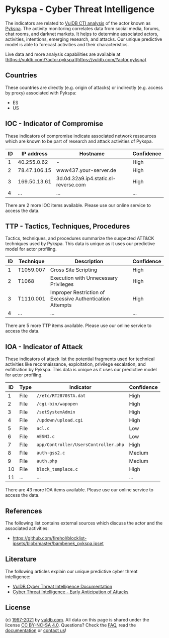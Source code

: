 # Pykspa - Cyber Threat Intelligence

The indicators are related to [VulDB CTI analysis](https://vuldb.com/?doc.cti) of the actor known as [Pykspa](https://vuldb.com/?actor.pykspa). The activity monitoring correlates data from social media, forums, chat rooms, and darknet markets. It helps to determine associated actors, activities, intentions, emerging research, and attacks. Our unique predictive model is able to forecast activities and their characteristics.

Live data and more analysis capabilities are available at [https://vuldb.com/?actor.pykspa](https://vuldb.com/?actor.pykspa)

## Countries

These countries are directly (e.g. origin of attacks) or indirectly (e.g. access by proxy) associated with Pykspa:

* ES
* US

## IOC - Indicator of Compromise

These indicators of compromise indicate associated network ressources which are known to be part of research and attack activities of Pykspa.

ID | IP address | Hostname | Confidence
-- | ---------- | -------- | ----------
1 | 40.255.0.62 | - | High
2 | 78.47.106.15 | www437.your-server.de | High
3 | 169.50.13.61 | 3d.0d.32a9.ip4.static.sl-reverse.com | High
4 | ... | ... | ...

There are 2 more IOC items available. Please use our online service to access the data.

## TTP - Tactics, Techniques, Procedures

Tactics, techniques, and procedures summarize the suspected ATT&CK techniques used by Pykspa. This data is unique as it uses our predictive model for actor profiling.

ID | Technique | Description | Confidence
-- | --------- | ----------- | ----------
1 | T1059.007 | Cross Site Scripting | High
2 | T1068 | Execution with Unnecessary Privileges | High
3 | T1110.001 | Improper Restriction of Excessive Authentication Attempts | High
4 | ... | ... | ...

There are 5 more TTP items available. Please use our online service to access the data.

## IOA - Indicator of Attack

These indicators of attack list the potential fragments used for technical activities like reconnaissance, exploitation, privilege escalation, and exfiltration by Pykspa. This data is unique as it uses our predictive model for actor profiling.

ID | Type | Indicator | Confidence
-- | ---- | --------- | ----------
1 | File | `//etc/RT2870STA.dat` | High
2 | File | `/cgi-bin/wapopen` | High
3 | File | `/setSystemAdmin` | High
4 | File | `/updown/upload.cgi` | High
5 | File | `acl.c` | Low
6 | File | `AESNI.c` | Low
7 | File | `app/Controller/UsersController.php` | High
8 | File | `auth-gss2.c` | Medium
9 | File | `auth.php` | Medium
10 | File | `block_templace.c` | High
11 | ... | ... | ...

There are 43 more IOA items available. Please use our online service to access the data.

## References

The following list contains external sources which discuss the actor and the associated activities:

* https://github.com/firehol/blocklist-ipsets/blob/master/bambenek_pykspa.ipset

## Literature

The following articles explain our unique predictive cyber threat intelligence:

* [VulDB Cyber Threat Intelligence Documentation](https://vuldb.com/?doc.cti)
* [Cyber Threat Intelligence - Early Anticipation of Attacks](https://www.scip.ch/en/?labs.20201022)

## License

(c) [1997-2021](https://vuldb.com/?doc.changelog) by [vuldb.com](https://vuldb.com/?doc.about). All data on this page is shared under the license [CC BY-NC-SA 4.0](https://creativecommons.org/licenses/by-nc-sa/4.0/). Questions? Check the [FAQ](https://vuldb.com/?doc.faq), read the [documentation](https://vuldb.com/?doc) or [contact us](https://vuldb.com/?contact)!
